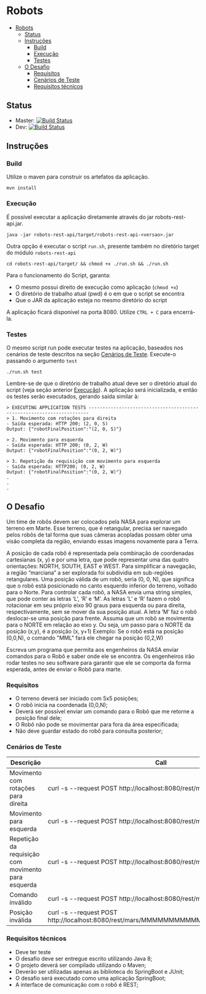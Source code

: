 # Robots

<!-- TOC -->

- [Robots](#robots)
    - [Status](#status)
    - [Instruções](#instruções)
        - [Build](#build)
        - [Execução](#execução)
        - [Testes](#testes)
    - [O Desafio](#o-desafio)
        - [Requisitos](#requisitos)
        - [Cenários de Teste](#cenários-de-teste)
        - [Requisitos técnicos](#requisitos-técnicos)

<!-- /TOC -->

## Status
- Master: [![Build Status](https://travis-ci.org/Miguel-Fontes/robots.svg?branch=master)](https://travis-ci.org/Miguel-Fontes/robots)
- Dev: [![Build Status](https://travis-ci.org/Miguel-Fontes/robots.svg?branch=dev)](https://travis-ci.org/Miguel-Fontes/robots)

## Instruções
### Build
Utilize o maven para construir os artefatos da aplicação.

    mvn install
    
### Execução
É possível executar a aplicação diretamente através do jar robots-rest-api.jar.

    java -jar robots-rest-api/target/robots-rest-api-<versao>.jar

Outra opção é executar o script `run.sh`, presente também no diretório target do módulo `robots-rest-api`

    cd robots-rest-api/target/ && chmod +x ./run.sh && ./run.sh
    
Para o funcionamento do Script, garanta: 
- O mesmo possui direito de execução como aplicação (`chmod +x`)
- O diretório de trabalho atual (pwd) é o em que o script se encontra
- Que o JAR da aplicação esteja no mesmo diretório do script

A aplicação ficará disponível na porta 8080. Utilize `CTRL + C` para encerrá-la.

### Testes
O mesmo script run pode executar testes na aplicação, baseados nos cenários de teste descritos na seção [Cenários de Teste](#cenários-de-teste). Execute-o passando o argumento `test`

    ./run.sh test

Lembre-se de que o diretório de trabalho atual deve ser o diretório atual do script (veja seção anterior [Execução](#execução)). A aplicação será inicializada, e então os testes serão executados, gerando saída similar à:

    > EXECUTING APPLICATION TESTS ----------------------------------------------------------------------
    > 1. Movimento com rotações para direita
    - Saída esperada: HTTP 200; (2, 0, S)
    Output: {"robotFinalPosition":"(2, 0, S)"}
    
    > 2. Movimento para esquerda
    - Saída esperada: HTTP 200; (0, 2, W)
    Output: {"robotFinalPosition":"(0, 2, W)"}
    
    > 3. Repetição da requisição com movimento para esquerda
    - Saída esperada: HTTP200; (0, 2, W)
    Output: {"robotFinalPosition":"(0, 2, W)"}
    .
    .
    .

## O Desafio
Um time de robôs devem ser colocados pela NASA para explorar um terreno em Marte.
Esse terreno, que é retangular, precisa ser navegado pelos robôs de tal forma que suas câmeras acopladas possam obter uma visão completa da região, enviando essas imagens novamente para a Terra.

A posição de cada robô é representada pela combinação de coordenadas cartesianas (x, y) e por uma letra, que pode representar uma das quatro orientações: NORTH, SOUTH, EAST e WEST. Para simplificar a navegação, a região “marciana” a ser explorada foi subdividia em sub-regiões retangulares.
Uma posição válida de um robô, seria (0, 0, N), que significa que o robô está posicionado no canto esquerdo inferior do terreno, voltado para o Norte.
Para controlar cada robô, a NASA envia uma string simples, que pode conter as letras ‘L’, ‘R’ e ‘M’. As letras ‘L’ e ‘R’ fazem o robô rotacionar em seu próprio eixo 90 graus para esquerda ou para direita, respectivamente, sem se mover da sua posição atual. A letra ‘M’ faz o robô deslocar-se uma posição para frente.
Assuma que um robô se movimenta para o NORTE em relação ao eixo y. Ou seja, um passo para o NORTE da posição (x,y), é a posição (x, y+1)
Exemplo: Se o robô está na posição (0,0,N), o comando "MML" fará ele chegar na posição (0,2,W)

Escreva um programa que permita aos engenheiros da NASA enviar comandos para o Robô e saber onde ele se encontra. Os engenheiros irão rodar testes no seu software para garantir que ele se comporta da forma esperada, antes de enviar o Robô para marte.

### Requisitos
- O terreno deverá ser iniciado com 5x5 posições;
- O robô inicia na coordenada (0,0,N);
- Deverá ser possível enviar um comando para o Robô que me retorne a posição final dele;
- O Robô não pode se movimentar para fora da área especificada;
- Não deve guardar estado do robô para consulta posterior;

### Cenários de Teste
| Descrição | Call | Esperado |
| --------- | ---- | -------- |
Movimento com rotações para direita | curl -s --request POST http://localhost:8080/rest/mars/MMRMMRMM | (2, 0, S)
Movimento para esquerda |  curl -s --request POST http://localhost:8080/rest/mars/MML | (0, 2, W)
Repetição da requisição com movimento para esquerda | curl -s --request POST http://localhost:8080/rest/mars/MML | (0, 2, W) 
Comando inválido | curl -s --request POST http://localhost:8080/rest/mars/AAA |400 Bad Request
Posição inválida | curl -s --request POST http://localhost:8080/rest/mars/MMMMMMMMMMMMMMMMMMMMMMMM |400 Bad Request

### Requisitos técnicos
- Deve ter teste
- O desafio deve ser entregue escrito utilizando Java 8;
- O projeto deverá ser compilado utilizando o Maven;
- Deverão ser utilizadas apenas as biblioteca do SpringBoot e JUnit;
- O desafio será executado como uma aplicação SpringBoot;
- A interface de comunicação com o robô é REST;